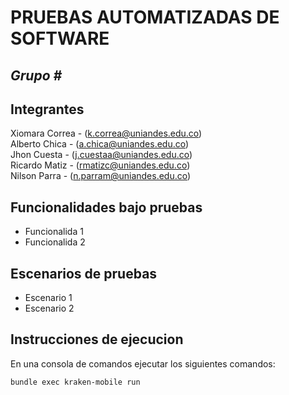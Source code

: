 # PRUEBAS AUTOMATIZADAS DE SOFTWARE
## _Grupo #_ 

## Integrantes
Xiomara Correa - (k.correa@uniandes.edu.co)</br>
Alberto Chica - (a.chica@uniandes.edu.co)</br>
Jhon Cuesta - (j.cuestaa@uniandes.edu.co)</br>
Ricardo Matiz - (rmatizc@uniandes.edu.co)</br>
Nilson Parra - (n.parram@uniandes.edu.co)

## Funcionalidades bajo pruebas

- Funcionalida 1
- Funcionalida 2

## Escenarios de pruebas

- Escenario 1
- Escenario 2

## Instrucciones de ejecucion 
En una consola de comandos ejecutar los siguientes comandos:
```sh
bundle exec kraken-mobile run 
```
